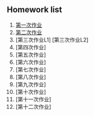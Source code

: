 ## Homework list ##
 1. [第一次作业](https://github.com/Meisterklasse/compuational_physics_N2014301020015/blob/master/README.md)
 2. [第二次作业](https://github.com/Meisterklasse/compuational_physics_N2014301020015/blob/master/temp.py)
 3. [第三次作业L1]
    [第三次作业L2]
 4. [第四次作业]
 5. [第五次作业]
 6. [第六次作业]
 7. [第七次作业]
 8. [第八次作业]
 9. [第九次作业]
 10. [第十次作业]
 11. [第十一次作业]
 12. [第十二次作业]
